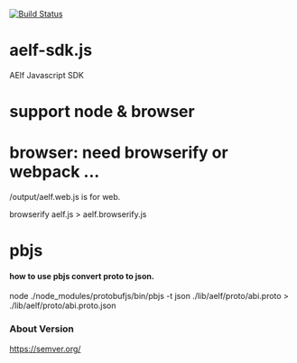 [![Build Status][1]][2]

[1]: https://travis-ci.org/AElfProject/aelf-sdk.js.svg?branch=master
[2]: https://travis-ci.org/AElfProject/aelf-sdk.js

# aelf-sdk.js
AElf Javascript SDK

# support node & browser

# browser: need browserify or webpack ...
/output/aelf.web.js is for web.

browserify aelf.js > aelf.browserify.js

# pbjs
#### how to use pbjs convert proto to json.
node ./node_modules/protobufjs/bin/pbjs -t json ./lib/aelf/proto/abi.proto > ./lib/aelf/proto/abi.proto.json


### About Version
https://semver.org/

